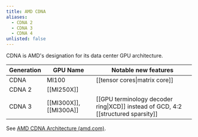 ```yaml
---
title: AMD CDNA
aliases:
  - CDNA 2
  - CDNA 3
  - CDNA 4
unlisted: false
---
```

CDNA is AMD's designation for its data center GPU architecture.

| Generation | GPU Name               | Notable new features                                                   |
| ---------- | ---------------------- | ---------------------------------------------------------------------- |
| CDNA       | MI100                  | [[tensor cores\|matrix core]]                                          |
| CDNA 2     | [[MI250X]]             |                                                                        |
| CDNA 3     | [[MI300X]], [[MI300A]] | [[GPU terminology decoder ring\|XCD]] instead of GCD, 4:2 [[structured sparsity]] |

See [AMD CDNA Architecture (amd.com)](https://www.amd.com/en/technologies/cdna.html).